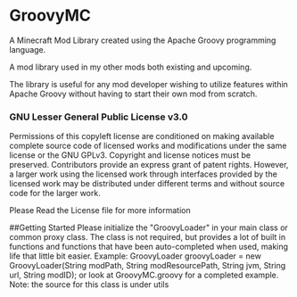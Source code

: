 # GroovyMC
A Minecraft Mod Library created using the Apache Groovy programming language.

A mod library used in my other mods both existing and upcoming.

The library is useful for any mod developer wishing to utilize features within Apache Groovy without having to start their own mod from scratch.

### GNU Lesser General Public License v3.0

Permissions of this copyleft license are conditioned on making available complete source code of licensed works and modifications under the same license or the GNU GPLv3. Copyright and license notices must be preserved. Contributors provide an express grant of patent rights. However, a larger work using the licensed work through interfaces provided by the licensed work may be distributed under different terms and without source code for the larger work.

Please Read the License file for more information

##Getting Started
Please initialize the "GroovyLoader" in your main class or common proxy class.
The class is not required, but provides a lot of built in functions and functions that have been auto-completed when used, making life that little bit easier.
Example:
GroovyLoader groovyLoader = new GroovyLoader(String modPath, String modResourcePath, String jvm, String url, String modID);
or look at GroovyMC.groovy for a completed example.
Note: the source for this class is under utils
